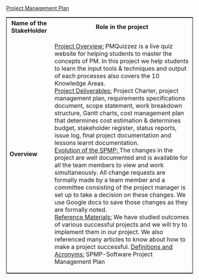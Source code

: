 <!DOCTYPE html>
<html lang="en">
<head>
  <meta charset="utf-8">
  <link rel="stylesheet" href="https://stackpath.bootstrapcdn.com/bootstrap/4.3.1/css/bootstrap.min.css">
  <link rel="stylesheet" href="https://stackpath.bootstrapcdn.com/bootstrap/4.3.1/js/bootstrap.min.js">
  <link rel="stylesheet" href="https://stackpath.bootstrapcdn.com/bootstrap/4.3.1/js/bootstrap.bundle.min.js">
</head>
<body>
<div class="container">
<nav class="navbar navbar-expand-lg navbar-light fixed-top py-3" id="mainNav">
        <a class="navbar-brand js-scroll-trigger" href="#">           
            Project Management Plan
        </a>
</nav>
</div>
<div class="container">
<table style="width:100%;border: 1px solid black;">
  <tr>
    <th>Name of the StakeHolder</th>
    <th>Role in the project</th> 
  </tr>
  <tr>
  <td><b>Overview</b></td>
  <td><p><u>Project Overview:</u>
          PMQuizzez is a live quiz website for helping students to master the concepts of PM. In this project we help students to learn the input tools & techniques and output of each processes also covers the 10 Knowledge Areas.<br>
      <u>Project Deliverables:</u>
          Project Charter, project management plan, requirements specifications document, scope statement, work breakdown structure, Gantt charts, cost management plan that determines cost estimation & determines budget, stakeholder register, status reports, issue log, final project documentation and lessons learnt documentation.<br>
      <u>Evolution of the SPMP: </u>
          The changes in the project are well documented and is available for all the team members to view and work simultaneously. All change requests are formally made by a team member and a committee consisting of the project manager is set up to take a decision on these changes. We use Google docs to save those changes as they are formally noted. <br>
      <u>Reference Materials:</u>
          We have studied outcomes of various successful projects and we will try to implement them in our project. We also referenced many articles to know about how to make a project successful. 
      <u>Definitions and Acronyms:</u>
          SPMP-Software Project Management Plan <br>
          </p>
</td>
</tr>
